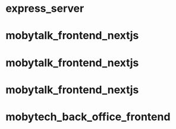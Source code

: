 # express_server
# mobytalk_frontend_nextjs
# mobytalk_frontend_nextjs
# mobytalk_frontend_nextjs
# mobytech_back_office_frontend
